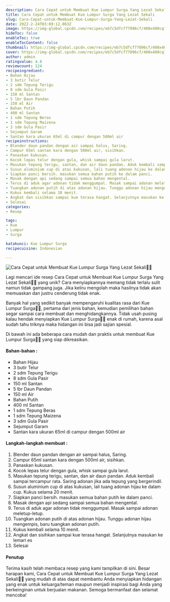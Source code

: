 ```yaml
---
description: Cara Cepat untuk Membuat Kue Lumpur Surga Yang Lezat Sekali"
title: Cara Cepat untuk Membuat Kue Lumpur Surga Yang Lezat Sekali
slug: Cara-Cepat-untuk-Membuat-Kue-Lumpur-Surga-Yang-Lezat-Sekali
date: 2022-2-24T03:09:12.063Z
image: https://img-global.cpcdn.com/recipes/eb7c5dfcf77096cf/400x400cq70/photo.jpg
hideToc: false
enableToc: true
enableTocContent: false
thumbnail: https://img-global.cpcdn.com/recipes/eb7c5dfcf77096cf/400x400cq70/photo.jpg
cover: https://img-global.cpcdn.com/recipes/eb7c5dfcf77096cf/400x400cq70/photo.jpg
author: admin
ratingvalue: 4.8
reviewcount: 124
recipeingredient:
- Bahan Hijau
- 3 butir Telur
- 2 sdm Tepung Terigu
- 8 sdm Gula Pasir
- 150 ml Santan
- 5 lbr Daun Pandan
- 150 ml Air
- Bahan Putih
- 400 ml Santan
- 1 sdm Tepung Beras
- 1 sdm Tepung Maizena
- 3 sdm Gula Pasir
- Sejumput Garam
- Santan kara ukuran 65ml di campur dengan 500ml air
recipeinstructions:
- Blender daun pandan dengan air sampai halus, Saring.
- Campur 65ml santan kara dengan 500ml air, sisihkan.
- Panaskan kukusan.
- Kocok lepas telur dengan gula, whisk sampai gula larut.
- Masukan tepung terigu, santan, dan air daun pandan. Aduk kembali sampai tercampur rata. Saring adonan jika ada tepung yang bergerindil.
- Susun aluminium cup di atas kukusan, lali tuang adonan hijau ke dalam cup. Kukus selama 20 menit.
- Siapkan panci bersih. masukan semua bahan putih ke dalam panci.
- Masak dengan api sedang sampai semua bahan mengental.
- Terus di aduk agar adonan tidak menggumpal. Masak sampai adonan meletup-letup.
- Tuangkan adonan putih di atas adonan hijau. Tunggu adonan hijau mengempis, baru tuangkan adonan putih.
- Kukus kembali selama 10 menit.
- Angkat dan sisihkan sampai kue terasa hangat. Selanjutnya masukan ke lemari es
- Selesai
categories:
- Resep

tags:
- Kue
- Lumpur
- Surga

katakunci: Kue Lumpur Surga
recipecuisine: Indonesian

---
```


![Cara Cepat untuk Membuat Kue Lumpur Surga Yang Lezat Sekali👩‍🍳](https://img-global.cpcdn.com/recipes/eb7c5dfcf77096cf/400x400cq70/photo.jpg)

Lagi mencari ide resep Cara Cepat untuk Membuat Kue Lumpur Surga Yang Lezat Sekali👩‍🍳 yang unik? Cara menyiapkannya memang tidak terlalu sulit namun tidak gampang juga. Jika keliru mengolah maka hasilnya tidak akan memuaskan dan justru cenderung tidak enak.

Banyak hal yang sedikit banyak mempengaruhi kualitas rasa dari Kue Lumpur Surga👩‍🍳, pertama dari jenis bahan, kemudian pemilihan bahan segar sampai cara membuat dan menghidangkannya. Tidak usah pusing kalau hendak menyiapkan Kue Lumpur Surga👩‍🍳 enak di rumah, karena asal sudah tahu triknya maka hidangan ini bisa jadi sajian spesial.

Di bawah ini ada beberapa cara mudah dan praktis untuk membuat Kue Lumpur Surga👩‍🍳 yang siap dikreasikan.

<!--inarticleads1-->

#### Bahan-bahan :

- Bahan Hijau
- 3 butir Telur
- 2 sdm Tepung Terigu
- 8 sdm Gula Pasir
- 150 ml Santan
- 5 lbr Daun Pandan
- 150 ml Air
- Bahan Putih
- 400 ml Santan
- 1 sdm Tepung Beras
- 1 sdm Tepung Maizena
- 3 sdm Gula Pasir
- Sejumput Garam
- Santan kara ukuran 65ml di campur dengan 500ml air

<!--inarticleads2-->

#### Langkah-langkah membuat :

1. Blender daun pandan dengan air sampai halus, Saring.
1. Campur 65ml santan kara dengan 500ml air, sisihkan.
1. Panaskan kukusan.
1. Kocok lepas telur dengan gula, whisk sampai gula larut.
1. Masukan tepung terigu, santan, dan air daun pandan. Aduk kembali sampai tercampur rata. Saring adonan jika ada tepung yang bergerindil.
1. Susun aluminium cup di atas kukusan, lali tuang adonan hijau ke dalam cup. Kukus selama 20 menit.
1. Siapkan panci bersih. masukan semua bahan putih ke dalam panci.
1. Masak dengan api sedang sampai semua bahan mengental.
1. Terus di aduk agar adonan tidak menggumpal. Masak sampai adonan meletup-letup.
1. Tuangkan adonan putih di atas adonan hijau. Tunggu adonan hijau mengempis, baru tuangkan adonan putih.
1. Kukus kembali selama 10 menit.
1. Angkat dan sisihkan sampai kue terasa hangat. Selanjutnya masukan ke lemari es
1. Selesai

#### Penutup

Terima kasih telah membaca resep yang kami tampilkan di sini. Besar harapan kami, Cara Cepat untuk Membuat Kue Lumpur Surga Yang Lezat Sekali👩‍🍳 yang mudah di atas dapat membantu Anda menyiapkan hidangan yang enak untuk keluarga/teman maupun menjadi inspirasi bagi Anda yang berkeinginan untuk berjualan makanan. Semoga bermanfaat dan selamat mencoba!